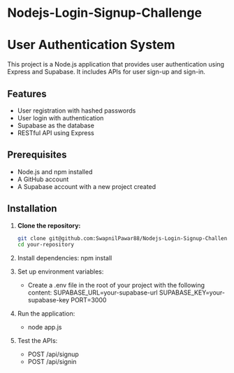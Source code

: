 # Nodejs-Login-Signup-Challenge

# User Authentication System

This project is a Node.js application that provides user authentication using Express and Supabase. It includes APIs for user sign-up and sign-in.

## Features

- User registration with hashed passwords
- User login with authentication
- Supabase as the database
- RESTful API using Express

## Prerequisites

- Node.js and npm installed
- A GitHub account
- A Supabase account with a new project created

## Installation

1. **Clone the repository:**

   ```sh
   git clone git@github.com:SwapnilPawar88/Nodejs-Login-Signup-Challenge.git
   cd your-repository

2. Install dependencies:
    npm install

3. Set up environment variables:
    - Create a .env file in the root of your project with the following content:
    SUPABASE_URL=your-supabase-url
    SUPABASE_KEY=your-supabase-key
    PORT=3000

4. Run the application:
    - node app.js


5. Test the APIs:
    - POST /api/signup
    - POST /api/signin
